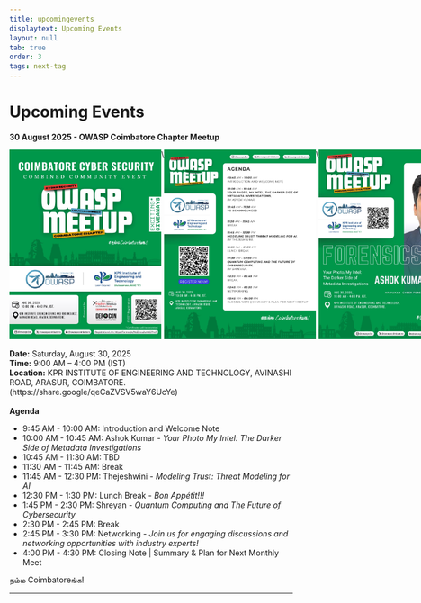 ```yaml
---
title: upcomingevents
displaytext: Upcoming Events
layout: null
tab: true
order: 3
tags: next-tag
---
```


# Upcoming Events

<p>
  <strong>30 August 2025 - OWASP Coimbatore Chapter Meetup</strong>
  <br>
  <div style="display: flex; justify-content: space-between;">
    <img src="assets/images/events/August'25_offline_event/1 banner.jpg" width="270" height="337.5"> \
    <img src="assets/images/events/August'25_offline_event/2 schedule.jpg" width="270" height="337.5">\
    <img src="assets/images/events/August'25_offline_event/3 speaker.jpg" width="270" height="337.5"><br>
    <img src="assets/images/events/August'25_offline_event/4 speaker.jpg" width="270" height="337.5"><br>
    <img src="assets/images/events/August'25_offline_event/5 speaker.jpg" width="270" height="337.5">
  </div>
  <br>
  <strong>Date:</strong> Saturday, August 30, 2025
  <br>
  <strong>Time:</strong> 9:00 AM – 4:00 PM (IST)
  <br>
  <strong>Location:</strong> KPR INSTITUTE OF ENGINEERING AND TECHNOLOGY, AVINASHI ROAD, ARASUR, COIMBATORE. (https://share.google/qeCaZVSV5waY6UcYe)
  <br>
  <br>
  <strong>Agenda</strong>
  <ul>
    <li>9:45 AM - 10:00 AM: Introduction and Welcome Note</li>
    <li>10:00 AM - 10:45 AM: Ashok Kumar - <em>Your Photo My Intel: The Darker Side of Metadata Investigations</em></li>
    <li>10:45 AM - 11:30 AM: TBD </li>
    <li>11:30 AM - 11:45 AM: Break </li>
    <li>11:45 AM - 12:30 PM: Thejeshwini - <em>Modeling Trust: Threat Modeling for AI</em></li>
    <li>12:30 PM - 1:30 PM: Lunch Break - <em>Bon Appétit!!!</em></li>
    <li>1:45 PM - 2:30 PM: Shreyan - <em>Quantum Computing and The Future of Cybersecurity</em></li>
    <li>2:30 PM - 2:45 PM: Break </li>
    <li>2:45 PM - 3:30 PM: Networking - <em>Join us for engaging discussions and networking opportunities with industry experts!</em></li>
    <li>4:00 PM - 4:30 PM: Closing Note | Summary & Plan for Next Monthly Meet</li>
  </ul>
</p>

    
<!-- [Coming Soon](assets/images/coming_soon_.gif) -->

நம்ம Coimbatoreங்க!
<!-- Stay tuned for more updates and details about our upcoming events! -->
---


